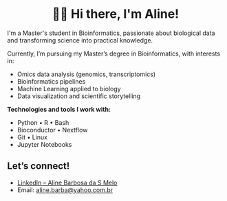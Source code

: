 <h1 align="center">👩‍🔬 Hi there, I'm Aline!</h1>

I'm a Master's student in Bioinformatics, passionate about biological data and transforming science into practical knowledge.

Currently, I’m pursuing my Master’s degree in Bioinformatics, with interests in:

- Omics data analysis (genomics, transcriptomics)
- Bioinformatics pipelines
- Machine Learning applied to biology
- Data visualization and scientific storytelling

**Technologies and tools I work with:**

- Python • R • Bash
- Bioconductor • Nextflow
- Git • Linux
- Jupyter Notebooks

## Let’s connect!

- [LinkedIn – Aline Barbosa da S Melo](https://www.linkedin.com/in/aline-barbosa-da-s-melo-16a5a3141/)
- Email: aline.barba@yahoo.com.br
